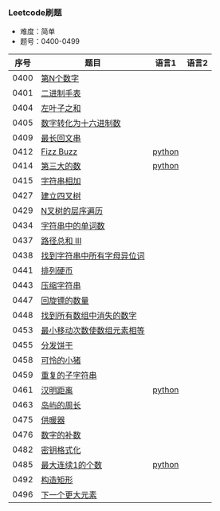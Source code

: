 ### Leetcode刷题
* 难度：简单
* 题号：0400-0499

|序号|题目|语言1|语言2|
|---|---|---|---|
|0400|<a href="https://leetcode-cn.com/problems/nth-digit/">第N个数字</a>|||
|0401|<a href="https://leetcode-cn.com/problems/binary-watch/">二进制手表</a>|||
|0404|<a href="https://leetcode-cn.com/problems/sum-of-left-leaves/">左叶子之和</a>|||
|0405|<a href="https://leetcode-cn.com/problems/convert-a-number-to-hexadecimal/">数字转化为十六进制数</a>|||
|0409|<a href="https://leetcode-cn.com/problems/longest-palindrome/">最长回文串</a>|||
|0412|<a href="https://leetcode-cn.com/problems/fizz-buzz/">Fizz Buzz</a>|<a href="https://github.com/hhe0/leetcode/tree/master/Easy/0400-0499/0412/python">python</a>||
|0414|<a href="https://leetcode-cn.com/problems/third-maximum-number/">第三大的数</a>|<a href="https://github.com/hhe0/leetcode/tree/master/Easy/0400-0499/0414/python">python</a>||
|0415|<a href="https://leetcode-cn.com/problems/add-strings/">字符串相加</a>|||
|0427|<a href="https://leetcode-cn.com/problems/construct-quad-tree/">建立四叉树</a>|||
|0429|<a href="https://leetcode-cn.com/problems/n-ary-tree-level-order-traversal/">N叉树的层序遍历</a>|||
|0434|<a href="https://leetcode-cn.com/problems/number-of-segments-in-a-string/">字符串中的单词数</a>|||
|0437|<a href="https://leetcode-cn.com/problems/path-sum-iii/">路径总和 III</a>|||
|0438|<a href="https://leetcode-cn.com/problems/find-all-anagrams-in-a-string/">找到字符串中所有字母异位词</a>|||
|0441|<a href="https://leetcode-cn.com/problems/arranging-coins/">排列硬币</a>|||
|0443|<a href="https://leetcode-cn.com/problems/string-compression/">压缩字符串</a>|||
|0447|<a href="https://leetcode-cn.com/problems/number-of-boomerangs/">回旋镖的数量</a>|||
|0448|<a href="https://leetcode-cn.com/problems/find-all-numbers-disappeared-in-an-array/">找到所有数组中消失的数字</a>|||
|0453|<a href="https://leetcode-cn.com/problems/minimum-moves-to-equal-array-elements/">最小移动次数使数组元素相等</a>|||
|0455|<a href="https://leetcode-cn.com/problems/assign-cookies/">分发饼干</a>|||
|0458|<a href="https://leetcode-cn.com/problems/poor-pigs/">可怜的小猪</a>|||
|0459|<a href="https://leetcode-cn.com/problems/repeated-substring-pattern/">重复的子字符串</a>|||
|0461|<a href="https://leetcode-cn.com/problems/hamming-distance/">汉明距离</a>|<a href="https://github.com/hhe0/leetcode/tree/master/Easy/0400-0499/0461/python">python</a>||
|0463|<a href="https://leetcode-cn.com/problems/island-perimeter/">岛屿的周长</a>|||
|0475|<a href="https://leetcode-cn.com/problems/heaters/">供暖器</a>|||
|0476|<a href="https://leetcode-cn.com/problems/number-complement/">数字的补数</a>|||
|0482|<a href="https://leetcode-cn.com/problems/license-key-formatting/">密钥格式化</a>|||
|0485|<a href="https://leetcode-cn.com/problems/max-consecutive-ones/">最大连续1的个数</a>|<a href="https://github.com/hhe0/leetcode/tree/master/Easy/0400-0499/0485/python">python</a>||
|0492|<a href="https://leetcode-cn.com/problems/construct-the-rectangle/">构造矩形</a>|||
|0496|<a href="https://leetcode-cn.com/problems/next-greater-element-i/">下一个更大元素</a>|||
